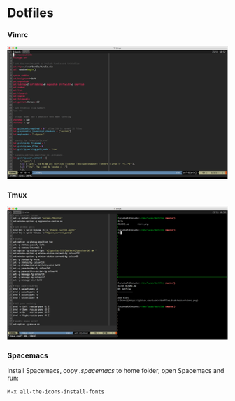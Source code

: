Dotfiles
============

### Vimrc
![Vimrc](https://github.com/lucmir/dotfiles/blob/master/vimrc.png)


### Tmux
![Vimrc](https://github.com/lucmir/dotfiles/blob/master/tmux.png)


### Spacemacs

Install Spacemacs, copy *.spacemacs* to home folder, open Spacemacs and run:
```
M-x all-the-icons-install-fonts
```
